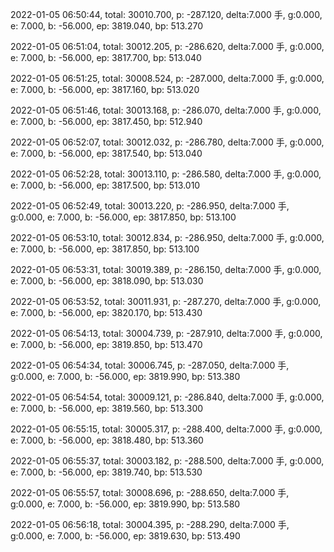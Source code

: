 2022-01-05 06:50:44, total: 30010.700, p: -287.120, delta:7.000 手, g:0.000, e: 7.000, b: -56.000, ep: 3819.040, bp: 513.270

2022-01-05 06:51:04, total: 30012.205, p: -286.620, delta:7.000 手, g:0.000, e: 7.000, b: -56.000, ep: 3817.700, bp: 513.040

2022-01-05 06:51:25, total: 30008.524, p: -287.000, delta:7.000 手, g:0.000, e: 7.000, b: -56.000, ep: 3817.160, bp: 513.020

2022-01-05 06:51:46, total: 30013.168, p: -286.070, delta:7.000 手, g:0.000, e: 7.000, b: -56.000, ep: 3817.450, bp: 512.940

2022-01-05 06:52:07, total: 30012.032, p: -286.780, delta:7.000 手, g:0.000, e: 7.000, b: -56.000, ep: 3817.540, bp: 513.040

2022-01-05 06:52:28, total: 30013.110, p: -286.580, delta:7.000 手, g:0.000, e: 7.000, b: -56.000, ep: 3817.500, bp: 513.010

2022-01-05 06:52:49, total: 30013.220, p: -286.950, delta:7.000 手, g:0.000, e: 7.000, b: -56.000, ep: 3817.850, bp: 513.100

2022-01-05 06:53:10, total: 30012.834, p: -286.950, delta:7.000 手, g:0.000, e: 7.000, b: -56.000, ep: 3817.850, bp: 513.100

2022-01-05 06:53:31, total: 30019.389, p: -286.150, delta:7.000 手, g:0.000, e: 7.000, b: -56.000, ep: 3818.090, bp: 513.030

2022-01-05 06:53:52, total: 30011.931, p: -287.270, delta:7.000 手, g:0.000, e: 7.000, b: -56.000, ep: 3820.170, bp: 513.430

2022-01-05 06:54:13, total: 30004.739, p: -287.910, delta:7.000 手, g:0.000, e: 7.000, b: -56.000, ep: 3819.850, bp: 513.470

2022-01-05 06:54:34, total: 30006.745, p: -287.050, delta:7.000 手, g:0.000, e: 7.000, b: -56.000, ep: 3819.990, bp: 513.380

2022-01-05 06:54:54, total: 30009.121, p: -286.840, delta:7.000 手, g:0.000, e: 7.000, b: -56.000, ep: 3819.560, bp: 513.300

2022-01-05 06:55:15, total: 30005.317, p: -288.400, delta:7.000 手, g:0.000, e: 7.000, b: -56.000, ep: 3818.480, bp: 513.360

2022-01-05 06:55:37, total: 30003.182, p: -288.500, delta:7.000 手, g:0.000, e: 7.000, b: -56.000, ep: 3819.740, bp: 513.530

2022-01-05 06:55:57, total: 30008.696, p: -288.650, delta:7.000 手, g:0.000, e: 7.000, b: -56.000, ep: 3819.990, bp: 513.580

2022-01-05 06:56:18, total: 30004.395, p: -288.290, delta:7.000 手, g:0.000, e: 7.000, b: -56.000, ep: 3819.630, bp: 513.490